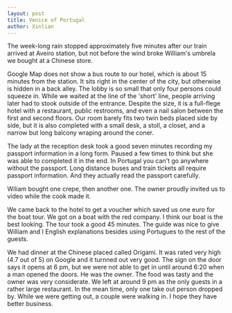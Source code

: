 ```yaml
---
layout: post
title: Venice of Portugal
author: Xinlian
---
```


The week-long rain stopped approximately five minutes after our train arrived at Aveiro station, but not before the wind broke William's umbrela we bought at a Chinese store.

Google Map does not show a bus route to our hotel, which is about 15 minutes from the station.  It sits right in the center of the city, but otherwise is hidden in a back alley.  The lobby is so small that only four persons could squeeze in.  While we waited at the line of the 'short' line, people arriving later had to stook outside of the entrance.  Despite the size, it is a full-flege hotel with a restaurant, public restrooms, and even a nail salon between the first and second floors.  Our room barely fits two twin beds placed side by side, but it is also completed with a small desk, a stoll, a closet, and a narrow but long balcony wraping around the coner.

The lady at the reception desk took a good seven  minutes recording my passport information in a long form.  Paused a few times to think but she was able to completed it in the end.  In Portugal you can't go anywhere without the passport.  Long distance buses and train tickets all require passport information.  And they actually read the passport carefully.

Wiliam bought one crepe, then another one.  The owner proudly invited us to video while the cook made it.

We came back to the hotel to get a voucher which saved us one euro for the boat tour. We got on a boat with the red company.  I think our boat is the best looking.  The tour took a good 45 minutes.  The guide was nice to give William and I English explanations besides using Portugues to the rest of the guests.

We had dinner at the Chinese placed called Origami.  It was rated very high (4.7 out of 5) on Google and it turnned out very good.  The sign on the door says it opens at 6 pm, but we were not able to get in until around 6:20 when a man opened the doors.  He was the owner.  The food was tasty and the owner was very considerate.  We left at around 9 pm as the only guests in a rather large restaurant.  In the mean time, only one take out person dropped by.  While we were getting out, a couple were walking in.  I hope they have better business.


